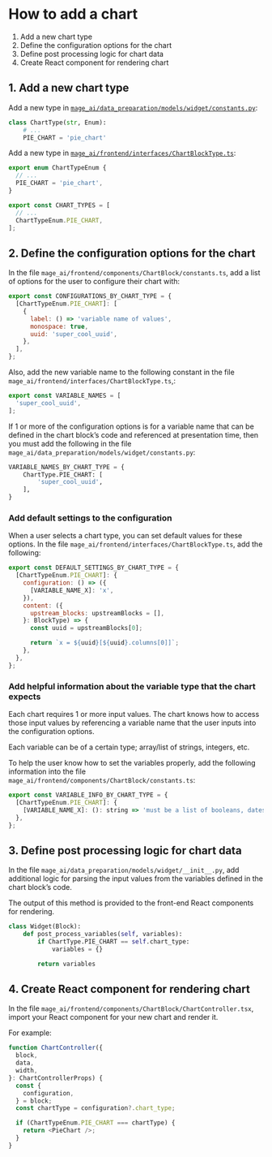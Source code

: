 # How to add a chart

1. Add a new chart type
1. Define the configuration options for the chart
1. Define post processing logic for chart data
1. Create React component for rendering chart

## 1. Add a new chart type

Add a new type in [`mage_ai/data_preparation/models/widget/constants.py`](https://github.com/mage-ai/mage-ai/blob/master/mage_ai/data_preparation/models/widget/constants.py):

```python
class ChartType(str, Enum):
    # ...
    PIE_CHART = 'pie_chart'
```

Add a new type in [`mage_ai/frontend/interfaces/ChartBlockType.ts`](https://github.com/mage-ai/mage-ai/blob/master/mage_ai/frontend/interfaces/ChartBlockType.ts):

```javascript
export enum ChartTypeEnum {
  // ...
  PIE_CHART = 'pie_chart',
}

export const CHART_TYPES = [
  // ...
  ChartTypeEnum.PIE_CHART,
];
```

## 2. Define the configuration options for the chart

In the file `mage_ai/frontend/components/ChartBlock/constants.ts`,
add a list of options for the user to configure their chart with:

```javascript
export const CONFIGURATIONS_BY_CHART_TYPE = {
  [ChartTypeEnum.PIE_CHART]: [
    {
      label: () => 'variable name of values',
      monospace: true,
      uuid: 'super_cool_uuid',
    },
  ],
};
```

Also, add the new variable name to the following constant in the
file `mage_ai/frontend/interfaces/ChartBlockType.ts`,:

```javascript
export const VARIABLE_NAMES = [
  'super_cool_uuid',
];
```

If 1 or more of the configuration options is for a variable name that can be defined in the
chart block’s code and referenced at presentation time, then you must add the following
in the file `mage_ai/data_preparation/models/widget/constants.py`:

```python
VARIABLE_NAMES_BY_CHART_TYPE = {
    ChartType.PIE_CHART: [
        'super_cool_uuid',
    ],
}
```

### Add default settings to the configuration

When a user selects a chart type, you can set default values for these options.
In the file `mage_ai/frontend/interfaces/ChartBlockType.ts`, add the following:

```javascript
export const DEFAULT_SETTINGS_BY_CHART_TYPE = {
  [ChartTypeEnum.PIE_CHART]: {
    configuration: () => ({
      [VARIABLE_NAME_X]: 'x',
    }),
    content: ({
      upstream_blocks: upstreamBlocks = [],
    }: BlockType) => {
      const uuid = upstreamBlocks[0];

      return `x = ${uuid}[${uuid}.columns[0]]`;
    },
  },
};
```

### Add helpful information about the variable type that the chart expects

Each chart requires 1 or more input values.
The chart knows how to access those input values by referencing a variable name that the user
inputs into the configuration options.

Each variable can be of a certain type; array/list of strings, integers, etc.

To help the user know how to set the variables properly,
add the following information into the file `mage_ai/frontend/components/ChartBlock/constants.ts`:

```javascript
export const VARIABLE_INFO_BY_CHART_TYPE = {
  [ChartTypeEnum.PIE_CHART]: {
    [VARIABLE_NAME_X]: (): string => 'must be a list of booleans, dates, integers, floats, or strings.',
  },
};
```

## 3. Define post processing logic for chart data

In the file `mage_ai/data_preparation/models/widget/__init__.py`,
add additional logic for parsing the input values from the
variables defined in the chart block’s code.

The output of this method is provided to the front-end React components for rendering.

```python
class Widget(Block):
    def post_process_variables(self, variables):
        if ChartType.PIE_CHART == self.chart_type:
            variables = {}

        return variables
```

## 4. Create React component for rendering chart

In the file `mage_ai/frontend/components/ChartBlock/ChartController.tsx`,
import your React component for your new chart and render it.

For example:

```javascript
function ChartController({
  block,
  data,
  width,
}: ChartControllerProps) {
  const {
    configuration,
  } = block;
  const chartType = configuration?.chart_type;

  if (ChartTypeEnum.PIE_CHART === chartType) {
    return <PieChart />;
  }
}
```
